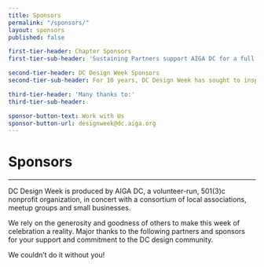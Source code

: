 ```yaml
---
title: Sponsors
permalink: "/sponsors/"
layout: sponsors
published: false

first-tier-header: Chapter Sponsors
first-tier-sub-header: 'Sustaining Partners support AIGA DC for a full year, enabling the chapter to stay true to its mission: to advance design as a professional craft, strategic tool and vital cultural force. As a chapter sponsor, these companies contribute to the design profession and the greater good.'

second-tier-header: DC Design Week Sponsors
second-tier-sub-header: For 10 years, DC Design Week has sought to inspire, celebrate and promote design within the DMV. This year’s events, educational programs, and community engagement are made possible due to the generous support of the following sponsors.

third-tier-header: 'Many thanks to:'
third-tier-sub-header:

sponsor-button-text: Work with Us
sponsor-button-url: designweek@dc.aiga.org
---
```


# Sponsors

---

DC Design Week is produced by AIGA DC, a volunteer-run, 501(3)c nonprofit organization, in concert with a consortium of local associations, meetup groups and small businesses.

We rely on the generosity and goodness of others to make this week of celebration a reality. Major thanks to the following partners and sponsors for your support and commitment to the DC design community.

We couldn’t do it without you!
